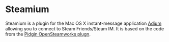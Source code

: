 Steamium
========

Steamium is a plugin for the Mac OS X instant-message application [Adium](http://adium.im "Adium") allowing you to connect to Steam Friends/Steam IM. It is based on the code from the [Pidgin OpenSteamworks plugn](https://code.google.com/p/pidgin-opensteamworks/ "Pidgin OpenSteamworks").